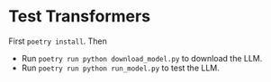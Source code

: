 # Test Transformers

First `poetry install`. Then

- Run `poetry run python download_model.py` to download the LLM.
- Run `poetry run python run_model.py` to test the LLM.
